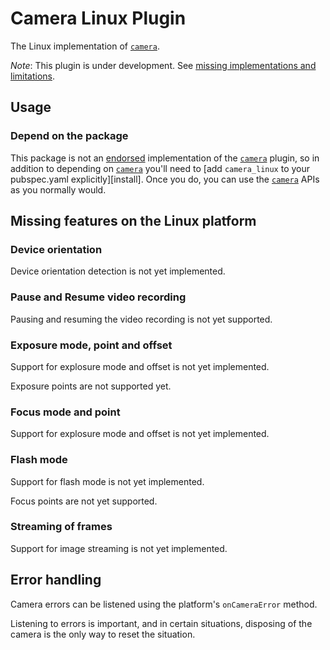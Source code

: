 # Camera Linux Plugin

The Linux implementation of [`camera`][camera].

*Note*: This plugin is under development.
See [missing implementations and limitations](#missing-features-on-the-linux-platform).

## Usage

### Depend on the package

This package is not an [endorsed][endorsed-federated-plugin]
implementation of the [`camera`][camera] plugin, so in addition to depending
on [`camera`][camera] you'll need to
[add `camera_linux` to your pubspec.yaml explicitly][install].
Once you do, you can use the [`camera`][camera] APIs as you normally would.

## Missing features on the Linux platform

### Device orientation

Device orientation detection
is not yet implemented.

### Pause and Resume video recording

Pausing and resuming the video recording
is not yet supported.

### Exposure mode, point and offset

Support for explosure mode and offset
is not yet implemented.

Exposure points are not supported yet.

### Focus mode and point

Support for explosure mode and offset
is not yet implemented.

### Flash mode

Support for flash mode is not yet implemented.

Focus points are not yet supported.

### Streaming of frames

Support for image streaming is not yet implemented.

## Error handling

Camera errors can be listened using the platform's `onCameraError` method.

Listening to errors is important, and in certain situations,
disposing of the camera is the only way to reset the situation.

<!-- Links -->

[camera]: https://pub.dev/packages/camera
[endorsed-federated-plugin]: https://flutter.dev/to/endorsed-federated-plugin
